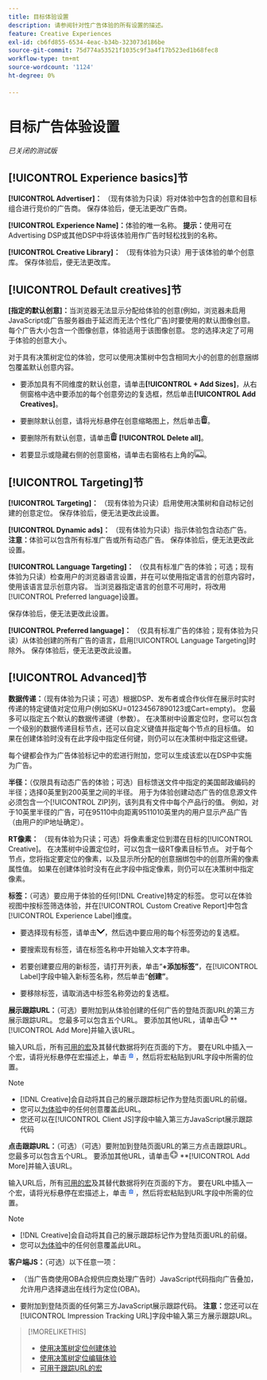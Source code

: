 ```yaml
---
title: 目标体验设置
description: 请参阅针对性广告体验的所有设置的描述。
feature: Creative Experiences
exl-id: cb6fd855-6534-4eac-b34b-323073d186be
source-git-commit: 75d774a53521f1035c9f3a4f17b523ed1b68fec8
workflow-type: tm+mt
source-wordcount: '1124'
ht-degree: 0%

---
```


# 目标广告体验设置

*已关闭的测试版*

## [!UICONTROL Experience basics]节

**[!UICONTROL Advertiser]：** （现有体验为只读）将对体验中包含的创意和目标组合进行竞价的广告商。 保存体验后，便无法更改广告商。

**[!UICONTROL Experience Name]：**&#x200B;体验的唯一名称。 **提示：**&#x200B;使用可在Advertising DSP或其他DSP中将该体验用作广告时轻松找到的名称。

**[!UICONTROL Creative Library]：** （现有体验为只读）用于该体验的单个创意库。 保存体验后，便无法更改库。

## [!UICONTROL Default creatives]节

**\[指定的默认创意\]：**&#x200B;当浏览器无法显示分配给体验的创意(例如，浏览器未启用JavaScript或广告服务器由于延迟而无法个性化广告)时要使用的默认图像创意。 每个广告大小包含一个图像创意，体验适用于该图像创意。 您的选择决定了可用于体验的创意大小。<!-- In the legacy product, you selected the ad sizes for the experience, and then selected default images for each of those ad sizes. This feels a little wonky in that there isn't a distinct/obvious "Creative Sizes" setting to reference. -->

对于具有决策树定位的体验，您可以使用决策树中包含相同大小的创意的创意捆绑包覆盖默认创意内容。<!-- verify -->

* 要添加具有不同维度的默认创意，请单击&#x200B;**[!UICONTROL + Add Sizes]**，从右侧窗格中选中要添加的每个创意旁边的复选框，然后单击&#x200B;**[!UICONTROL Add Creatives]**。

* 要删除默认创意，请将光标悬停在创意缩略图上，然后单击![删除](/help/creative/assets/delete.png "删除")。

* 要删除所有默认创意，请单击![删除](/help/creative/assets/delete.png "删除") **[!UICONTROL Delete all]**。

* 若要显示或隐藏右侧的创意窗格，请单击右窗格右上角的![显示/隐藏](/help/creative/assets/hide-show-creatives.png "显示/隐藏")。

## [!UICONTROL Targeting]节

**[!UICONTROL Targeting]：** （现有体验为只读）启用使用决策树和自动标记创建的创意定位。 保存体验后，便无法更改此设置。

**[!UICONTROL Dynamic ads]：** （现有体验为只读）指示体验包含动态广告。 **注意：**&#x200B;体验可以包含所有标准广告或所有动态广告。 保存体验后，便无法更改此设置。

**[!UICONTROL Language Targeting]：** （仅具有标准广告的体验；可选；现有体验为只读）检查用户的浏览器语言设置，并在可以使用指定语言的创意内容时，使用该语言显示创意内容。 当浏览器指定语言的创意不可用时，将改用[!UICONTROL Preferred language]设置。

保存体验后，便无法更改此设置。

**[!UICONTROL Preferred language]：** （仅具有标准广告的体验；现有体验为只读）从体验创建的所有广告的语言，启用[!UICONTROL Language Targeting]时除外。 保存体验后，便无法更改此设置。

## [!UICONTROL Advanced]节

**数据传递：**（现有体验为只读；可选）根据DSP、发布者或合作伙伴在展示时实时传递的特定键值对定位用户(例如SKU=01234567890123或Cart=empty)。 您最多可以指定五个默认的数据传递键（参数）。 在决策树中设置定位时，您可以包含一个级别的数据传递目标节点，还可以自定义键值并指定每个节点的目标值。 如果在创建体验时没有在此字段中指定任何键，则仍可以在决策树中指定这些键。

每个键都会作为广告体验标记中的宏进行附加，您可以生成该宏以在DSP中实施为广告。

**半径：**（仅限具有动态广告的体验；可选）目标馈送文件中指定的美国邮政编码的半径；选择0英里到200英里之间的半径。 用于为体验创建动态广告的信息源文件必须包含一个[!UICONTROL ZIP]列<!-- or a user-named column mapped to a ZIP column -->，该列具有文件中每个产品行的值。 例如，对于10英里半径的广告，可在95110中向距离9511010英里内的用户显示产品广告（由用户的IP地址确定）。

**RT像素：** （现有体验为只读；可选）将像素重定位到潜在目标的[!UICONTROL Creative]。 在决策树中设置定位时，可以包含一级RT像素目标节点。 对于每个节点，您将指定要定位的像素，以及显示所分配的创意捆绑包中的创意所需的像素属性值。 如果在创建体验时没有在此字段中指定像素，则仍可以在决策树中指定像素。<!-- May move this to just within the decision tree. -->

**标签：**<!-- should be "Labels" -->（可选）要应用于体验的任何[!DNL Creative]特定的标签。 您可以在体验视图中按标签筛选体验，并在[!UICONTROL Custom Creative Report]中包含[!UICONTROL Experience Label]维度。

* 要选择现有标签，请单击![向下](/help/creative/assets/chevron-down.png "向下")，然后选中要应用的每个标签旁边的复选框。

* 要搜索现有标签，请在标签名称中开始输入文本字符串。

* 若要创建要应用的新标签，请打开列表，单击“**+添加标签”**，在[!UICONTROL Label]字段中输入新标签名称，然后单击“**创建”**。

* 要移除标签，请取消选中标签名称旁边的复选框。

**展示跟踪URL：**（可选）要附加到从体验创建的任何广告的登陆页面URL的第三方展示跟踪URL。 您最多可以包含五个URL。 要添加其他URL，请单击![图标](/help/creative/assets/create.png) **[!UICONTROL Add More]并输入该URL。

输入URL后，所有[可用的宏](/help/creative/creative-macros.md)及其替代数据将列在页面的下方。 要在URL中插入一个宏，请将光标悬停在宏描述上，单击![复制到剪贴板](/help/creative/assets/copy-to-clipboard.png "复制到剪贴板")，然后将宏粘贴到URL字段中所需的位置。

>[!NOTE]
>
>* [!DNL Creative]会自动将其自己的展示跟踪标记作为登陆页面URL的前缀。
>* 您可以[为体验](experience-tracking-urls-targeting.md)中的任何创意覆盖此URL。
>* 您还可以在[!UICONTROL Client JS]字段中输入第三方JavaScript展示跟踪代码

**点击跟踪URL：**（可选）（可选）要附加到登陆页面URL的第三方点击跟踪URL。 您最多可以包含五个URL。 要添加其他URL，请单击![图标](/help/creative/assets/create.png) **[!UICONTROL Add More]并输入该URL。

输入URL后，所有[可用的宏](/help/creative/creative-macros.md)及其替代数据将列在页面的下方。 要在URL中插入一个宏，请将光标悬停在宏描述上，单击![复制到剪贴板](/help/creative/assets/copy-to-clipboard.png "复制到剪贴板")，然后将宏粘贴到URL字段中所需的位置。

>[!NOTE]
>
>* [!DNL Creative]会自动将其自己的展示跟踪标记作为登陆页面URL的前缀。
>* 您可以[为体验](experience-tracking-urls-targeting.md)中的任何创意覆盖此URL。

**客户端JS：**（可选）以下任意一项：

* （当广告商使用OBA合规供应商处理广告时）JavaScript代码指向广告叠加，允许用户选择退出在线行为定位(OBA)。

* 要附加到登陆页面的任何第三方JavaScript展示跟踪代码。 **注意：**&#x200B;您还可以在[!UICONTROL Impression Tracking URL]字段中输入第三方展示跟踪URL。

>[!MORELIKETHIS]
>
>* [使用决策树定位创建体验](experience-create-targeting.md)
>* [使用决策树定位编辑体验](experience-edit-targeting.md)
>* [可用于跟踪URL的宏](/help/creative/creative-macros.md)
